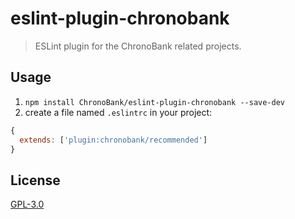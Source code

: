# eslint-plugin-chronobank

> ESLint plugin for the ChronoBank related projects.

## Usage

1. `npm install ChronoBank/eslint-plugin-chronobank --save-dev`
2. create a file named `.eslintrc` in your project:

```js
{
  extends: ['plugin:chronobank/recommended']
}
```

## License

[GPL-3.0](https://opensource.org/licenses/GPL-3.0)
